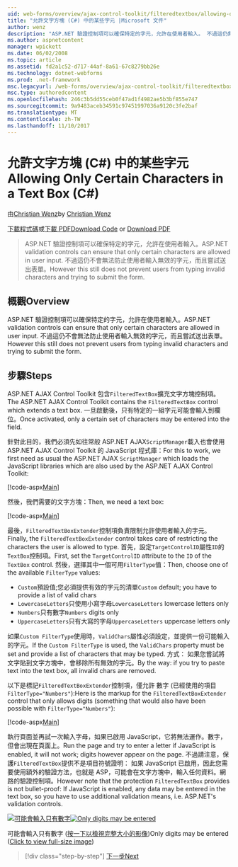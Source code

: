 ```yaml
---
uid: web-forms/overview/ajax-control-toolkit/filteredtextbox/allowing-only-certain-characters-in-a-text-box-cs
title: "允許文字方塊 (C#) 中的某些字元 |Microsoft 文件"
author: wenz
description: "ASP.NET 驗證控制項可以確保特定的字元，允許在使用者輸入。 不過這仍無法防止使用者輸入不正確..."
ms.author: aspnetcontent
manager: wpickett
ms.date: 06/02/2008
ms.topic: article
ms.assetid: fd2a1c52-d717-44af-8a61-67c8279bb26e
ms.technology: dotnet-webforms
ms.prod: .net-framework
msc.legacyurl: /web-forms/overview/ajax-control-toolkit/filteredtextbox/allowing-only-certain-characters-in-a-text-box-cs
msc.type: authoredcontent
ms.openlocfilehash: 246c3b5dd55ceb0f47ad1f4982ae5b3bf855e747
ms.sourcegitcommit: 9a9483aceb34591c97451997036a9120c3fe2baf
ms.translationtype: MT
ms.contentlocale: zh-TW
ms.lasthandoff: 11/10/2017
---
```

<a name="allowing-only-certain-characters-in-a-text-box-c"></a><span data-ttu-id="4d6f0-104">允許文字方塊 (C#) 中的某些字元</span><span class="sxs-lookup"><span data-stu-id="4d6f0-104">Allowing Only Certain Characters in a Text Box (C#)</span></span>
====================
<span data-ttu-id="4d6f0-105">由[Christian Wenz](https://github.com/wenz)</span><span class="sxs-lookup"><span data-stu-id="4d6f0-105">by [Christian Wenz](https://github.com/wenz)</span></span>

<span data-ttu-id="4d6f0-106">[下載程式碼](http://download.microsoft.com/download/4/c/2/4c2def7a-0d23-4055-91f9-1f18504167d7/FilteredTextBox0.cs.zip)或[下載 PDF](http://download.microsoft.com/download/b/6/a/b6ae89ee-df69-4c87-9bfb-ad1eb2b23373/filteredtextbox0CS.pdf)</span><span class="sxs-lookup"><span data-stu-id="4d6f0-106">[Download Code](http://download.microsoft.com/download/4/c/2/4c2def7a-0d23-4055-91f9-1f18504167d7/FilteredTextBox0.cs.zip) or [Download PDF](http://download.microsoft.com/download/b/6/a/b6ae89ee-df69-4c87-9bfb-ad1eb2b23373/filteredtextbox0CS.pdf)</span></span>

> <span data-ttu-id="4d6f0-107">ASP.NET 驗證控制項可以確保特定的字元，允許在使用者輸入。</span><span class="sxs-lookup"><span data-stu-id="4d6f0-107">ASP.NET validation controls can ensure that only certain characters are allowed in user input.</span></span> <span data-ttu-id="4d6f0-108">不過這仍不會無法防止使用者輸入無效的字元，而且嘗試送出表單。</span><span class="sxs-lookup"><span data-stu-id="4d6f0-108">However this still does not prevent users from typing invalid characters and trying to submit the form.</span></span>


## <a name="overview"></a><span data-ttu-id="4d6f0-109">概觀</span><span class="sxs-lookup"><span data-stu-id="4d6f0-109">Overview</span></span>

<span data-ttu-id="4d6f0-110">ASP.NET 驗證控制項可以確保特定的字元，允許在使用者輸入。</span><span class="sxs-lookup"><span data-stu-id="4d6f0-110">ASP.NET validation controls can ensure that only certain characters are allowed in user input.</span></span> <span data-ttu-id="4d6f0-111">不過這仍不會無法防止使用者輸入無效的字元，而且嘗試送出表單。</span><span class="sxs-lookup"><span data-stu-id="4d6f0-111">However this still does not prevent users from typing invalid characters and trying to submit the form.</span></span>

## <a name="steps"></a><span data-ttu-id="4d6f0-112">步驟</span><span class="sxs-lookup"><span data-stu-id="4d6f0-112">Steps</span></span>

<span data-ttu-id="4d6f0-113">ASP.NET AJAX Control Toolkit 包含`FilteredTextBox`擴充文字方塊控制項。</span><span class="sxs-lookup"><span data-stu-id="4d6f0-113">The ASP.NET AJAX Control Toolkit contains the `FilteredTextBox` control which extends a text box.</span></span> <span data-ttu-id="4d6f0-114">一旦啟動後，只有特定的一組字元可能會輸入到欄位。</span><span class="sxs-lookup"><span data-stu-id="4d6f0-114">Once activated, only a certain set of characters may be entered into the field.</span></span>

<span data-ttu-id="4d6f0-115">針對此目的，我們必須先如往常般 ASP.NET AJAX`ScriptManager`載入也會使用 ASP.NET AJAX Control Toolkit 的 JavaScript 程式庫：</span><span class="sxs-lookup"><span data-stu-id="4d6f0-115">For this to work, we first need as usual the ASP.NET AJAX `ScriptManager` which loads the JavaScript libraries which are also used by the ASP.NET AJAX Control Toolkit:</span></span>

[!code-aspx[Main](allowing-only-certain-characters-in-a-text-box-cs/samples/sample1.aspx)]

<span data-ttu-id="4d6f0-116">然後，我們需要的文字方塊：</span><span class="sxs-lookup"><span data-stu-id="4d6f0-116">Then, we need a text box:</span></span>

[!code-aspx[Main](allowing-only-certain-characters-in-a-text-box-cs/samples/sample2.aspx)]

<span data-ttu-id="4d6f0-117">最後，`FilteredTextBoxExtender`控制項負責限制允許使用者輸入的字元。</span><span class="sxs-lookup"><span data-stu-id="4d6f0-117">Finally, the `FilteredTextBoxExtender` control takes care of restricting the characters the user is allowed to type.</span></span> <span data-ttu-id="4d6f0-118">首先，設定`TargetControlID`屬性`ID`的`TextBox`控制項。</span><span class="sxs-lookup"><span data-stu-id="4d6f0-118">First, set the `TargetControlID` attribute to the `ID` of the `TextBox` control.</span></span> <span data-ttu-id="4d6f0-119">然後，選擇其中一個可用`FilterType`值：</span><span class="sxs-lookup"><span data-stu-id="4d6f0-119">Then, choose one of the available `FilterType` values:</span></span>

- <span data-ttu-id="4d6f0-120">`Custom`預設值;您必須提供有效的字元的清單</span><span class="sxs-lookup"><span data-stu-id="4d6f0-120">`Custom` default; you have to provide a list of valid chars</span></span>
- <span data-ttu-id="4d6f0-121">`LowercaseLetters`只使用小寫字母</span><span class="sxs-lookup"><span data-stu-id="4d6f0-121">`LowercaseLetters` lowercase letters only</span></span>
- <span data-ttu-id="4d6f0-122">`Numbers`只有數字</span><span class="sxs-lookup"><span data-stu-id="4d6f0-122">`Numbers` digits only</span></span>
- <span data-ttu-id="4d6f0-123">`UppercaseLetters`只有大寫的字母</span><span class="sxs-lookup"><span data-stu-id="4d6f0-123">`UppercaseLetters` uppercase letters only</span></span>

<span data-ttu-id="4d6f0-124">如果`Custom FilterType`使用時，`ValidChars`屬性必須設定，並提供一份可能輸入的字元。</span><span class="sxs-lookup"><span data-stu-id="4d6f0-124">If the `Custom FilterType` is used, the `ValidChars` property must be set and provide a list of characters that may be typed.</span></span> <span data-ttu-id="4d6f0-125">方式： 如果您嘗試將文字貼到文字方塊中，會移除所有無效的字元。</span><span class="sxs-lookup"><span data-stu-id="4d6f0-125">By the way: if you try to paste text into the text box, all invalid chars are removed.</span></span>

<span data-ttu-id="4d6f0-126">以下是標記`FilteredTextBoxExtender`控制項，僅允許 數字 (已經使用的項目`FilterType="Numbers"`):</span><span class="sxs-lookup"><span data-stu-id="4d6f0-126">Here is the markup for the `FilteredTextBoxExtender` control that only allows digits (something that would also have been possible with `FilterType="Numbers"`):</span></span>

[!code-aspx[Main](allowing-only-certain-characters-in-a-text-box-cs/samples/sample3.aspx)]

<span data-ttu-id="4d6f0-127">執行頁面並再試一次輸入字母，如果已啟用 JavaScript，它將無法運作。數字，但會出現在頁面上。</span><span class="sxs-lookup"><span data-stu-id="4d6f0-127">Run the page and try to enter a letter if JavaScript is enabled, it will not work; digits however appear on the page.</span></span> <span data-ttu-id="4d6f0-128">不過請注意，保護`FilteredTextBox`提供不是項目符號證明： 如果 JavaScript 已啟用，因此您需要使用額外的驗證方法，也就是 ASP，可能會在文字方塊中，輸入任何資料。網路的驗證控制項。</span><span class="sxs-lookup"><span data-stu-id="4d6f0-128">However note that the protection `FilteredTextBox` provides is not bullet-proof: If JavaScript is enabled, any data may be entered in the text box, so you have to use additional validation means, i.e. ASP.NET's validation controls.</span></span>


<span data-ttu-id="4d6f0-129">[![可能會輸入只有數字](allowing-only-certain-characters-in-a-text-box-cs/_static/image2.png)](allowing-only-certain-characters-in-a-text-box-cs/_static/image1.png)</span><span class="sxs-lookup"><span data-stu-id="4d6f0-129">[![Only digits may be entered](allowing-only-certain-characters-in-a-text-box-cs/_static/image2.png)](allowing-only-certain-characters-in-a-text-box-cs/_static/image1.png)</span></span>

<span data-ttu-id="4d6f0-130">可能會輸入只有數字 ([按一下以檢視完整大小的影像](allowing-only-certain-characters-in-a-text-box-cs/_static/image3.png))</span><span class="sxs-lookup"><span data-stu-id="4d6f0-130">Only digits may be entered ([Click to view full-size image](allowing-only-certain-characters-in-a-text-box-cs/_static/image3.png))</span></span>

>[!div class="step-by-step"]
[<span data-ttu-id="4d6f0-131">下一步</span><span class="sxs-lookup"><span data-stu-id="4d6f0-131">Next</span></span>](allowing-only-certain-characters-in-a-text-box-vb.md)
